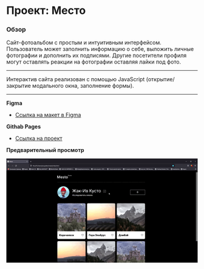 # Проект: Место

### Обзор
Сайт-фотоальбом с простым и интуитивным интерфейсом. Пользователь может заполнить информацию о себе, выложить личные фотографии и дополнить их подписями. Другие посетители профиля могут оставлять реакции на фотографии оставляя лайки под фото.

***
Интерактив сайта реализован с помощью JavaScript (открытие/закрытие модального окна, заполнение формы).

***


**Figma**

* [Ссылка на макет в Figma](https://www.figma.com/file/2cn9N9jSkmxD84oJik7xL7/JavaScript.-Sprint-4?node-id=0%3A1)

**Githab Pages**
* [Ссылка на проект](https://anastasiyabrachunova.github.io/mesto/index.html)

**Предварительный просмотр**

![Предварительный просмотр](./image/Mesto-gif.gif)

